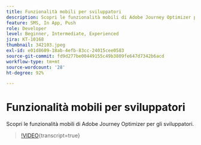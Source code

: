 ```yaml
---
title: Funzionalità mobili per sviluppatori
description: Scopri le funzionalità mobili di Adobe Journey Optimizer per gli sviluppatori.
feature: SMS, In App, Push
role: Developer
level: Beginner, Intermediate, Experienced
jira: KT-10168
thumbnail: 342103.jpeg
exl-id: e01d8609-18ab-4efb-83cc-24015cee0583
source-git-commit: fd9d277be00449155c49b3809fe647d7342b6acd
workflow-type: tm+mt
source-wordcount: '28'
ht-degree: 92%

---
```


# Funzionalità mobili per sviluppatori

Scopri le funzionalità mobili di Adobe Journey Optimizer per gli sviluppatori.

>[!VIDEO](https://video.tv.adobe.com/v/342103?quality=12&learn=on){transcript=true}
